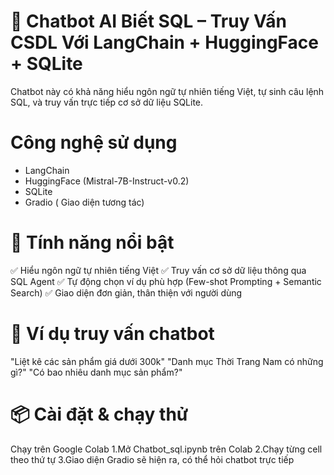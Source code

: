 # 🤖 Chatbot AI Biết SQL – Truy Vấn CSDL Với LangChain + HuggingFace + SQLite
Chatbot này có khả năng hiểu ngôn ngữ tự nhiên tiếng Việt, tự sinh câu lệnh SQL, và truy vấn trực tiếp cơ sở dữ liệu SQLite.
# Công nghệ sử dụng
  - LangChain
  - HuggingFace (Mistral-7B-Instruct-v0.2)
  - SQLite
  - Gradio ( Giao diện tương tác)
# 🚀 Tính năng nổi bật
✅ Hiểu ngôn ngữ tự nhiên tiếng Việt
✅ Truy vấn cơ sở dữ liệu thông qua SQL Agent
✅ Tự động chọn ví dụ phù hợp (Few-shot Prompting + Semantic Search)
✅ Giao diện đơn giản, thân thiện với người dùng

# 💬 Ví dụ truy vấn chatbot
"Liệt kê các sản phẩm giá dưới 300k"
"Danh mục Thời Trang Nam có những gì?"
"Có bao nhiêu danh mục sản phẩm?"

# 📦 Cài đặt & chạy thử
Chạy trên Google Colab
  1.Mở Chatbot_sql.ipynb trên Colab
  2.Chạy từng cell theo thứ tự
  3.Giao diện Gradio sẽ hiện ra, có thể hỏi chatbot trực tiếp
